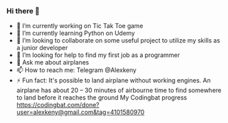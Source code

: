 ### Hi there 👋

- 🔭 I’m currently working on Tic Tak Toe game
- 🌱 I’m currently learning Python on Udemy
- 👯 I’m looking to collaborate on some useful project to utilize my skills as a junior developer
- 🤔 I’m looking for help to find my first job as a programmer
- 💬 Ask me about airplanes
- 📫 How to reach me: Telegram @Alexkeny
- ⚡ Fun fact: It's possible to land airplane without working engines. An airplane has about 20 – 30 minutes of airbourne time to find somewhere to land before it reaches the ground
My Codingbat progress https://codingbat.com/done?user=alexkeny@gmail.com&tag=4101580970
